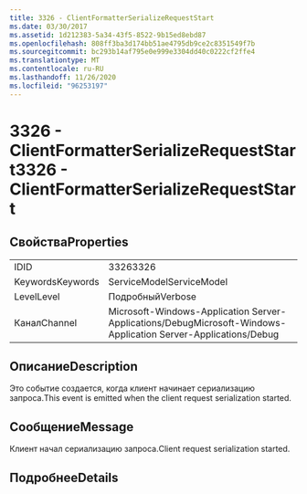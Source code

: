 ```yaml
---
title: 3326 - ClientFormatterSerializeRequestStart
ms.date: 03/30/2017
ms.assetid: 1d212383-5a34-43f5-8522-9b15ed8ebd87
ms.openlocfilehash: 808ff3ba3d174bb51ae4795db9ce2c8351549f7b
ms.sourcegitcommit: bc293b14af795e0e999e3304dd40c0222cf2ffe4
ms.translationtype: MT
ms.contentlocale: ru-RU
ms.lasthandoff: 11/26/2020
ms.locfileid: "96253197"
---
```

# <a name="3326---clientformatterserializerequeststart"></a><span data-ttu-id="fc9a1-102">3326 - ClientFormatterSerializeRequestStart</span><span class="sxs-lookup"><span data-stu-id="fc9a1-102">3326 - ClientFormatterSerializeRequestStart</span></span>

## <a name="properties"></a><span data-ttu-id="fc9a1-103">Свойства</span><span class="sxs-lookup"><span data-stu-id="fc9a1-103">Properties</span></span>  
  
|||  
|-|-|  
|<span data-ttu-id="fc9a1-104">ID</span><span class="sxs-lookup"><span data-stu-id="fc9a1-104">ID</span></span>|<span data-ttu-id="fc9a1-105">3326</span><span class="sxs-lookup"><span data-stu-id="fc9a1-105">3326</span></span>|  
|<span data-ttu-id="fc9a1-106">Keywords</span><span class="sxs-lookup"><span data-stu-id="fc9a1-106">Keywords</span></span>|<span data-ttu-id="fc9a1-107">ServiceModel</span><span class="sxs-lookup"><span data-stu-id="fc9a1-107">ServiceModel</span></span>|  
|<span data-ttu-id="fc9a1-108">Level</span><span class="sxs-lookup"><span data-stu-id="fc9a1-108">Level</span></span>|<span data-ttu-id="fc9a1-109">Подробный</span><span class="sxs-lookup"><span data-stu-id="fc9a1-109">Verbose</span></span>|  
|<span data-ttu-id="fc9a1-110">Канал</span><span class="sxs-lookup"><span data-stu-id="fc9a1-110">Channel</span></span>|<span data-ttu-id="fc9a1-111">Microsoft-Windows-Application Server-Applications/Debug</span><span class="sxs-lookup"><span data-stu-id="fc9a1-111">Microsoft-Windows-Application Server-Applications/Debug</span></span>|  
  
## <a name="description"></a><span data-ttu-id="fc9a1-112">Описание</span><span class="sxs-lookup"><span data-stu-id="fc9a1-112">Description</span></span>  

 <span data-ttu-id="fc9a1-113">Это событие создается, когда клиент начинает сериализацию запроса.</span><span class="sxs-lookup"><span data-stu-id="fc9a1-113">This event is emitted when the client request serialization started.</span></span>  
  
## <a name="message"></a><span data-ttu-id="fc9a1-114">Сообщение</span><span class="sxs-lookup"><span data-stu-id="fc9a1-114">Message</span></span>  

 <span data-ttu-id="fc9a1-115">Клиент начал сериализацию запроса.</span><span class="sxs-lookup"><span data-stu-id="fc9a1-115">Client request serialization started.</span></span>  
  
## <a name="details"></a><span data-ttu-id="fc9a1-116">Подробнее</span><span class="sxs-lookup"><span data-stu-id="fc9a1-116">Details</span></span>
